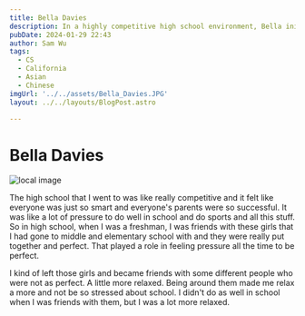 ```yaml
---
title: Bella Davies
description: In a highly competitive high school environment, Bella initially felt pressured to be perfect.
pubDate: 2024-01-29 22:43
author: Sam Wu
tags:
  - CS
  - California
  - Asian
  - Chinese
imgUrl: '../../assets/Bella_Davies.JPG'
layout: ../../layouts/BlogPost.astro

---
```

# Bella Davies

![local image](../../assets/Bella_Davies.JPG)

The high school that I went to was like really competitive and it felt like everyone was just so smart and everyone's parents were so successful. It was like a lot of pressure to do well in school and do sports and all this stuff. So in high school, when I was a freshman, I was friends with these girls that I had gone to middle and elementary school with and they were really put together and perfect. That played a role in feeling pressure all the time to be perfect. 

I kind of left those girls and became friends with some different people who were not as perfect. A little more relaxed. Being around them made me relax a more and not be so stressed about school. I didn't do as well in school when I was friends with them, but I was a lot more relaxed. 


